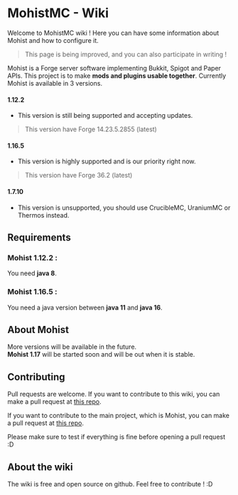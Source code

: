 # MohistMC - Wiki

Welcome to MohistMC wiki ! Here you can have some information about Mohist and how to configure it.
> This page is being improved, and you can also participate in writing !

Mohist is a Forge server software implementing Bukkit, Spigot and Paper APIs. This project is to make **mods and plugins usable together**. Currently Mohist is available in 3 versions.

#### 1.12.2
- This version is still being supported and accepting updates.
> This version have Forge 14.23.5.2855 (latest)

#### 1.16.5
- This version is highly supported and is our priority right now.
> This version have Forge 36.2 (latest)

#### 1.7.10
- This version is unsupported, you should use CrucibleMC, UraniumMC or Thermos instead.

## Requirements

### Mohist 1.12.2 :
You need **java 8**.

### Mohist 1.16.5 :
You need a java version between **java 11** and **java 16**.

## About Mohist

More versions will be available in the future.   
**Mohist 1.17** will be started soon and will be out when it is stable.

## Contributing
Pull requests are welcome. If you want to contribute to this wiki, you can make a pull request at [this repo](https://github.com/MohistMC/MohistWiki/pulls).

If you want to contribute to the main project, which is Mohist, you can make a pull request at [this repo](https://github.com/MohistMC/Mohist/pulls).

Please make sure to test if everything is fine before opening a pull request :D

## About the wiki
The wiki is free and open source on github. Feel free to contribute ! :D
